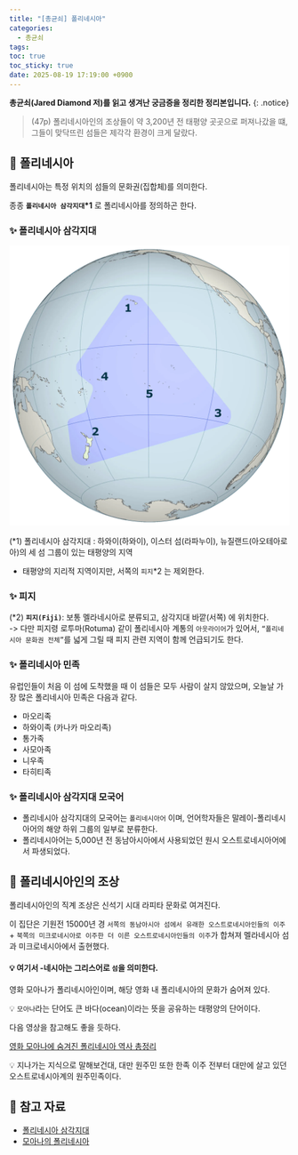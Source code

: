 ```yaml
---
title: "[총균쇠] 폴리네시아"
categories:
  - 총균쇠
tags:
toc: true
toc_sticky: true
date: 2025-08-19 17:19:00 +0900
---
```


<strong>총균쇠(Jared Diamond 저)를 읽고 생겨난 궁금증을 정리한 정리본입니다.</strong>
{: .notice}

> (47p) 폴리네시아인의 조상들이 약 3,200년 전 태평양 곳곳으로 퍼져나갔을 떄, 그들이 맞닥뜨린 섬들은 제각각 환경이 크게 달랐다.

## 🫧 폴리네시아

폴리네시아는 특정 위치의 섬들의 문화권(집합체)를 의미한다. 

종종 <strong>`폴리네시아 삼각지대`*1</strong> 로 폴리네시아를 정의하곤 한다.

### ✨ 폴리네시아 삼각지대

![alt text](../../../assets/image/books/폴리네시아.png)

(\*1) 폴리네시아 삼각지대 : 하와이(하와이), 이스터 섬(라파누이), 뉴질랜드(아오테아로아)의 세 섬 그룹이 있는 태평양의 지역

- 태평양의 지리적 지역이지만, 서쪽의 `피지`*2 는 제외한다.


### ✨ 피지

(\*2) <strong>`피지(Fiji)`</strong>: 보통 멜라네시아로 분류되고, 삼각지대 바깥(서쪽) 에 위치한다.
<br/>-> 다만 피지령 로투마(Rotuma) 같이 폴리네시아 계통의 `아웃라이어`가 있어서, `“폴리네시아 문화권 전체”`를 넓게 그릴 때 피지 관련 지역이 함께 언급되기도 한다.

### ✨ 폴리네시아 민족
유럽인들이 처음 이 섬에 도착했을 때 이 섬들은 모두 사람이 살지 않았으며, 오늘날 가장 많은 폴리네시아 민족은 다음과 같다.

- 마오리족
- 하와이족 (카나카 마오리족)
- 통가족
- 사모아족
- 니우족
- 타히티족

### ✨ 폴리네시아 삼각지대 모국어

- 폴리네시아 삼각지대의 모국어는 `폴리네시아어` 이며, 언어학자들은 말레이-폴리네시아어의 해양 하위 그룹의 일부로 분류한다.
- 폴리네시아어는 5,000년 전 동남아시아에서 사용되었던 원시 오스트로네시아어에서 파생되었다.

## 🫧 폴리네시아인의 조상

폴리네시아인의 직계 조상은 신석기 시대 라피타 문화로 여겨진다.

이 집단은 기원전 15000년 경 `서쪽의 동남아시아 섬에서 유래한 오스트로네시아인들의 이주` + `북쪽의 미크로네시아로 이주한 더 이른 오스트로네시아인들의 이주`가 합쳐져 멜라네시아 섬과 미크로네시아에서 출현했다.

#### 💡 여기서 -네시아는 그리스어로 `섬`을 의미한다.

영화 모아나가 폴리네시아인이며, 해당 영화 내 폴리네시아의 문화가 숨어져 있다.

💡 `모아나`라는 단어도 큰 바다(ocean)이라는 뜻을 공유하는 태평양의 단어이다.

다음 영상을 참고해도 좋을 듯하다.

[영화 모아나에 숨겨진 폴리네시아 역사 총정리](https://youtu.be/qr70nF4D4ns?si=mNnwH59FE-zyxltf)

💡 지나가는 지식으로 말해보건대, 대만 원주민 또한 한족 이주 전부터 대만에 살고 있던 오스트로네시아계의 원주민족이다.

## 🫧 참고 자료
- [폴리네시아 삼각지대](https://en.wikipedia.org/wiki/Polynesian_Triangle)
- [모아나의 폴리네시아](https://brunch.co.kr/@truemaddeepnz/53)